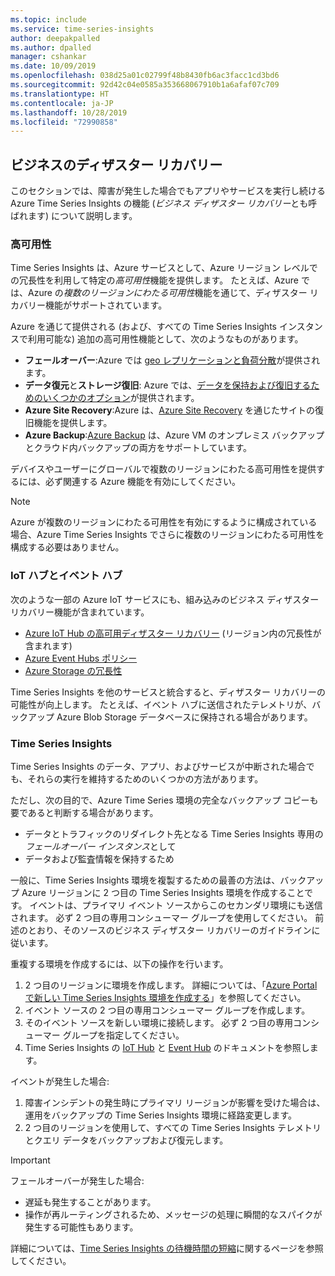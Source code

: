 ```yaml
---
ms.topic: include
ms.service: time-series-insights
author: deepakpalled
ms.author: dpalled
manager: cshankar
ms.date: 10/09/2019
ms.openlocfilehash: 038d25a01c02799f48b8430fb6ac3facc1cd3bd6
ms.sourcegitcommit: 92d42c04e0585a353668067910b1a6afaf07c709
ms.translationtype: HT
ms.contentlocale: ja-JP
ms.lasthandoff: 10/28/2019
ms.locfileid: "72990858"
---
```

## <a name="business-disaster-recovery"></a>ビジネスのディザスター リカバリー

このセクションでは、障害が発生した場合でもアプリやサービスを実行し続ける Azure Time Series Insights の機能 (*ビジネス ディザスター リカバリー*とも呼ばれます) について説明します。

### <a name="high-availability"></a>高可用性

Time Series Insights は、Azure サービスとして、Azure リージョン レベルでの冗長性を利用して特定の*高可用性*機能を提供します。 たとえば、Azure では、Azure の*複数のリージョンにわたる可用性*機能を通じて、ディザスター リカバリー機能がサポートされています。

Azure を通じて提供される (および、すべての Time Series Insights インスタンスで利用可能な) 追加の高可用性機能として、次のようなものがあります。

- **フェールオーバー**:Azure では [geo レプリケーションと負荷分散](https://docs.microsoft.com/azure/architecture/resiliency/recovery-loss-azure-region)が提供されます。
- **データ復元**と**ストレージ復旧**: Azure では、[データを保持および復旧するためのいくつかのオプション](https://docs.microsoft.com/azure/architecture/resiliency/recovery-data-corruption)が提供されます。
- **Azure Site Recovery**:Azure は、[Azure Site Recovery](https://docs.microsoft.com/azure/site-recovery/) を通じたサイトの復旧機能を提供します。
- **Azure Backup**:[Azure Backup](https://docs.microsoft.com/azure/backup/backup-architecture) は、Azure VM のオンプレミス バックアップとクラウド内バックアップの両方をサポートしています。

デバイスやユーザーにグローバルで複数のリージョンにわたる高可用性を提供するには、必ず関連する Azure 機能を有効にしてください。

> [!NOTE]
> Azure が複数のリージョンにわたる可用性を有効にするように構成されている場合、Azure Time Series Insights でさらに複数のリージョンにわたる可用性を構成する必要はありません。

### <a name="iot-and-event-hubs"></a>IoT ハブとイベント ハブ

次のような一部の Azure IoT サービスにも、組み込みのビジネス ディザスター リカバリー機能が含まれています。

- [Azure IoT Hub の高可用ディザスター リカバリー](https://docs.microsoft.com/azure/iot-hub/iot-hub-ha-dr) (リージョン内の冗長性が含まれます)
- [Azure Event Hubs ポリシー](https://docs.microsoft.com/azure/event-hubs/event-hubs-geo-dr)
- [Azure Storage の冗長性](https://docs.microsoft.com/azure/storage/common/storage-redundancy)

Time Series Insights を他のサービスと統合すると、ディザスター リカバリーの可能性が向上します。 たとえば、イベント ハブに送信されたテレメトリが、バックアップ Azure Blob Storage データベースに保持される場合があります。

### <a name="time-series-insights"></a>Time Series Insights

Time Series Insights のデータ、アプリ、およびサービスが中断された場合でも、それらの実行を維持するためのいくつかの方法があります。 

ただし、次の目的で、Azure Time Series 環境の完全なバックアップ コピーも要であると判断する場合があります。

- データとトラフィックのリダイレクト先となる Time Series Insights 専用の*フェールオーバー インスタンス*として
- データおよび監査情報を保持するため

一般に、Time Series Insights 環境を複製するための最善の方法は、バックアップ Azure リージョンに 2 つ目の Time Series Insights 環境を作成することです。 イベントは、プライマリ イベント ソースからこのセカンダリ環境にも送信されます。 必ず 2 つ目の専用コンシューマー グループを使用してください。 前述のとおり、そのソースのビジネス ディザスター リカバリーのガイドラインに従います。

重複する環境を作成するには、以下の操作を行います。

1. 2 つ目のリージョンに環境を作成します。 詳細については、「[Azure Portal で新しい Time Series Insights 環境を作成する](https://docs.microsoft.com/azure/time-series-insights/time-series-insights-get-started)」を参照してください。
1. イベント ソースの 2 つ目の専用コンシューマー グループを作成します。
1. そのイベント ソースを新しい環境に接続します。 必ず 2 つ目の専用コンシューマー グループを指定してください。
1. Time Series Insights の [IoT Hub](https://docs.microsoft.com/azure/time-series-insights/time-series-insights-how-to-add-an-event-source-iothub) と [Event Hub](https://docs.microsoft.com/azure/time-series-insights/time-series-insights-data-access) のドキュメントを参照します。

イベントが発生した場合:

1. 障害インシデントの発生時にプライマリ リージョンが影響を受けた場合は、運用をバックアップの Time Series Insights 環境に経路変更します。
1. 2 つ目のリージョンを使用して、すべての Time Series Insights テレメトリとクエリ データをバックアップおよび復元します。

> [!IMPORTANT]
> フェールオーバーが発生した場合:
> 
> * 遅延も発生することがあります。
> * 操作が再ルーティングされるため、メッセージの処理に瞬間的なスパイクが発生する可能性もあります。
> 
> 詳細については、[Time Series Insights の待機時間の短縮](https://docs.microsoft.com/azure/time-series-insights/time-series-insights-environment-mitigate-latency)に関するページを参照してください。

